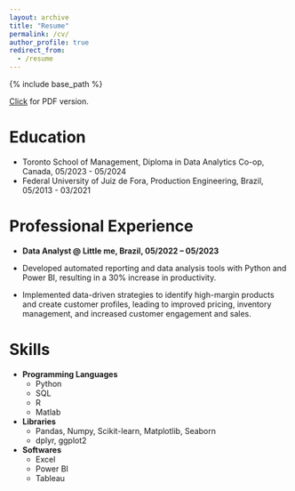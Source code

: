 ```yaml
---
layout: archive
title: "Resume"
permalink: /cv/
author_profile: true
redirect_from:
  - /resume
---
```


{% include base_path %}

[Click](https://gjbellei.github.io/files/cv-gabriel-j-bellei.pdf) for PDF version.

Education
======
* Toronto School of Management, Diploma in Data Analytics Co-op, Canada, 05/2023 - 05/2024
* Federal University of Juiz de Fora, Production Engineering, Brazil, 05/2013 - 03/2021


Professional Experience
======
* **Data Analyst @ Little me, Brazil, 05/2022 – 05/2023**
 
* Developed automated reporting and data analysis tools with Python and Power BI, resulting in a 30% increase in
productivity.
* Implemented data-driven strategies to identify high-margin products and create customer profiles, leading to improved
pricing, inventory management, and increased customer engagement and sales.
  
Skills
======
* **Programming Languages**
  * Python
  * SQL
  * R
  * Matlab
* **Libraries**
  * Pandas, Numpy, Scikit-learn, Matplotlib, Seaborn
  * dplyr, ggplot2
* **Softwares**
  * Excel
  * Power BI
  * Tableau
